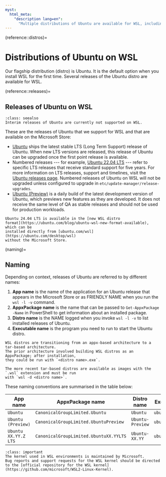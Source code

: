 ```yaml
---
myst:
  html_meta:
    "description lang=en":
      "Multiple distributions of Ubuntu are available for WSL, including the latest Ubuntu LTS release and the latest development version which previews new features."
---
```


(reference::distros)=
# Distributions of Ubuntu on WSL


Our flagship distribution (distro) is Ubuntu. It is the default option when you install WSL for the first time. Several releases of the Ubuntu distro are available for WSL.

(reference::releases)=
## Releases of Ubuntu on WSL

```{admonition} Interim releases
:class: seealso
Interim releases of Ubuntu are currently not supported on WSL.
```

These are the releases of Ubuntu that we support for WSL and that are available on the Microsoft Store:

- [Ubuntu](https://apps.microsoft.com/detail/9PDXGNCFSCZV?hl=en-us&gl=US) ships the latest stable LTS (Long Term Support) release of Ubuntu. When new LTS versions are released, this release of Ubuntu can be upgraded once the first point release is available.
- Numbered releases --- for example, [Ubuntu 22.04 LTS](https://apps.microsoft.com/detail/9PN20MSR04DW?hl=en-us&gl=US) --- refer to specific LTS releases that receive standard support for five years. For more information on LTS releases, support and timelines, visit the [Ubuntu releases page](https://wiki.ubuntu.com/Releases). Numbered releases of Ubuntu on WSL will not be upgraded unless configured to upgrade in `etc/update-manager/release-upgrades`.
- [Ubuntu (Preview)](https://apps.microsoft.com/detail/9P7BDVKVNXZ6?hl=en-us&gl=US) is a daily build of the latest development version of Ubuntu, which previews new features as they are developed. It does not receive the same level of QA as stable releases and should not be used for production workloads.

```{tip}
Ubuntu 24.04 LTS is available in the [new WSL distro
format](https://ubuntu.com/blog/ubuntu-wsl-new-format-available), which can be
installed directly from [ubuntu.com/wsl](https://ubuntu.com/desktop/wsl)
without the Microsoft Store.
```

(naming)=
## Naming

Depending on context, releases of Ubuntu are referred to by different names: 

1. **App name** is the name of the application for an Ubuntu release that appears in the Microsoft Store or as FRIENDLY NAME when you run the `wsl -l -v` command.
2. **AppxPackage name** is the name that can be passed to `Get-AppxPackage -Name` in PowerShell to get information about an installed package.
3. **Distro name** is the NAME logged when you invoke `wsl -l -v` to list installed releases of Ubuntu.
4. **Executable name** is the program you need to run to start the Ubuntu distro.

```{note}
WSL distros are transitioning from an appx-based architecture to a tar-based architecture.
The prior architecture involved building WSL distros as an AppxPackage; after installation,
they could be run with `<distro name>.exe`.

The more recent tar-based distros are available as images with the `.wsl` extension and must be run
with `wsl -d <distro name>`.
```

These naming conventions are summarised in the table below:

| App name             | AppxPackage name                       | Distro name      | Executable name     |
| -------------------- | -------------------------------------- | ---------------- | ------------------- |
| `Ubuntu`             | `CanonicalGroupLimited.Ubuntu`         | `Ubuntu`         | `ubuntu.exe`        |
| `Ubuntu (Preview)`   | `CanonicalGroupLimited.UbuntuPreview`  | `Ubuntu-Preview` | `ubuntupreview.exe` |
| `Ubuntu XX.YY.Z LTS` | `CanonicalGroupLimited.UbuntuXX.YYLTS` | `Ubuntu-XX.YY`   | `ubuntuXXYY.exe`    |

```{admonition} The WSL kernel
:class: important
The kernel used in WSL environments is maintained by Microsoft.
Bug reports and support requests for the WSL kernel should be directed to the [official repository for the WSL kernel](https://github.com/microsoft/WSL2-Linux-Kernel).
```
